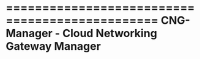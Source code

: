 ===============================================
CNG-Manager - Cloud Networking Gateway Manager
===============================================
